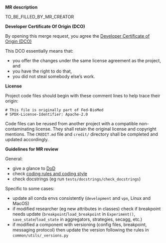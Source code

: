 **MR description**

TO_BE_FILLED_BY_MR_CREATOR

**Developer Certificate Of Origin (DCO)**

By opening this merge request, you agree the
[Developer Certificate of Origin (DCO)](https://github.com/fedbiomed/fedbiomed/blob/develop/CONTRIBUTING.md#fed-biomed-developer-certificate-of-origin-dco)

This DCO essentially means that:

- you offer the changes under the same license agreement as the project, and
- you have the right to do that,
- you did not steal somebody else’s work.

**License**

Project code files should begin with these comment lines to help trace their origin:
```
# This file is originally part of Fed-BioMed
# SPDX-License-Identifier: Apache-2.0
```

Code files can be reused from another project with a compatible non-contaminating license.
They shall retain the original license and copyright mentions.
The `CREDIT.md` file and `credit/` directory shall be completed and updated accordingly.


**Guidelines for MR review**

General:

* give a glance to [DoD](https://fedbiomed.org/latest/developer/Fed-BioMed_DoD.pdf)
* check [coding rules and coding style](https://fedbiomed.org/latest/developer/usage_and_tools/#coding-style)
* check docstrings (eg run `tests/docstrings/check_docstrings`)

Specific to some cases:

* update all conda envs consistently (`development` and `vpn`, Linux and MacOS)
* if modified researcher (eg new attributes in classes) check if breakpoint needs update (`breakpoint`/`load_breakpoint` in `Experiment()`, `save_state`/`load_state` in aggregators, strategies, secagg, etc.)
* if modified a component with versioning (config files, breakpoint, messaging protocol) then update the version following the rules in `common/utils/_versions.py`
